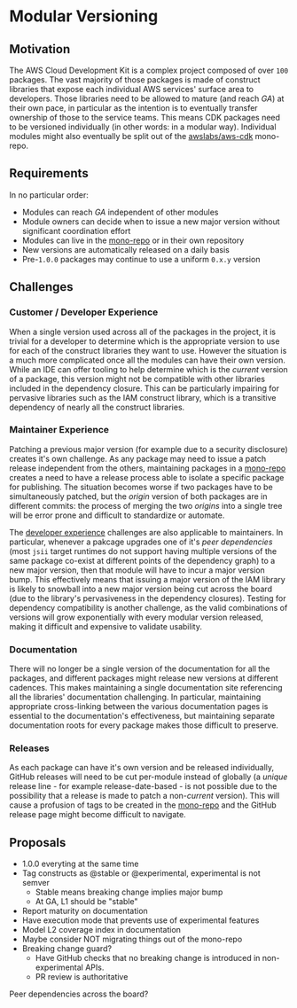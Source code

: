 # Modular Versioning
## Motivation
The AWS Cloud Development Kit is a complex project composed of over `100` packages. The vast
majority of those packages is made of construct libraries that expose each individual AWS services'
surface area to developers. Those libraries need to be allowed to mature (and reach *GA*) at their
own pace, in particular as the intention is to eventually transfer ownership of those to the service
teams. This means CDK packages need to be versioned individually (in other words: in a modular way).
Individual modules might also eventually be split out of the [awslabs/aws-cdk] mono-repo.

## Requirements
In no particular order:

* Modules can reach *GA* independent of other modules
* Module owners can decide when to issue a new major version without significant coordination effort
* Modules can live in the [mono-repo][awslabs/aws-cdk] or in their own repository
* New versions are automatically released on a daily basis
* Pre-`1.0.0` packages may continue to use a uniform `0.x.y` version

## Challenges
### Customer / Developer Experience
When a single version used across all of the packages in the project, it is trivial for a developer
to determine which is the appropriate version to use for each of the construct libraries they want
to use. However the situation is a much more complicated once all the modules can have their own
version. While an IDE can offer tooling to help determine which is the *current* version of a
package, this version might not be compatible with other libraries included in the dependency
closure. This can be particularly impairing for pervasive libraries such as the IAM construct
library, which is a transitive dependency of nearly all the construct libraries.

### Maintainer Experience
Patching a previous major version (for example due to a security disclosure) creates it's own
challenge. As any package may need to issue a patch release independent from the others, maintaining
packages in a [mono-repo][awslabs/aws-cdk] creates a need to have a release process able to isolate
a specific package for publishing. The situation becomes worse if two packages have to be
simultaneously patched, but the *origin* version of both packages are in different commits: the
process of merging the two *origins* into a single tree will be error prone and difficult to
standardize or automate.

The [developer experience](#customer-developer-experience) challenges are also applicable to
maintainers. In particular, whenever a pakcage upgrades one of it's *peer dependencies* (most `jsii`
target runtimes do not support having multiple versions of the same package co-exist at different
points of the dependency graph) to a new major version, then that module will have to incur a major
version bump. This effectively means that issuing a major version of the IAM library is likely to
snowball into a new major version being cut across the board (due to the library's pervasiveness in
the dependency closures). Testing for dependency compatibility is another challenge, as the valid
combinations of versions will grow exponentially with every modular version released, making it
difficult and expensive to validate usability.

### Documentation
There will no longer be a single version of the documentation for all the packages, and different
packages might release new versions at different cadences. This makes maintaining a single
documentation site referencing all the libraries' documentation challenging. In particular,
maintaining appropriate cross-linking between the various documentation pages is essential to the
documentation's effectiveness, but maintaining separate documentation roots for every package makes
those difficult to preserve.

### Releases
As each package can have it's own version and be released individually, GitHub releases will need to
be cut per-module instead of globally (a *unique* release line - for example release-date-based - is
not possible due to the possibility that a release is made to patch a non-*current* version). This
will cause a profusion of tags to be created in the [mono-repo][awslabs/aws-cdk] and the GitHub
release page might become difficult to navigate.

## Proposals
- 1.0.0 everyting at the same time
- Tag constructs as @stable or @experimental, experimental is not semver
  - Stable means breaking change implies major bump
  - At GA, L1 should be "stable"
- Report maturity on documentation
- Have execution mode that prevents use of experimental features
- Model L2 coverage index in documentation
- Maybe consider NOT migrating things out of the mono-repo
- Breaking change guard?
  - Have GitHub checks that no breaking change is introduced in non-experimental APIs.
  - PR review is authoritative

Peer dependencies across the board?

<!-- References: -->
[awslabs/aws-cdk]: https://github.com/awslabs/aws-cdk
